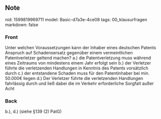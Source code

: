 ## Note
nid: 1599819969711
model: Basic-d7a3e-4ce08
tags: 00_klausurfragen
markdown: false

### Front
Unter welchen Voraussetzungen kann der Inhaber eines deutschen Patents Anspruch auf Schadensersatz gegenüber einem vermeintlichen Patentverletzer geltend machen?
a.) die Patentverletzung muss während eines Zeitraums von mindestens einem Jahr erfolgt sein
b.) der Verletzer führte die verletzenden Handlungen in Kenntnis des Patents vorsätzlich durch
c.) der entstandene Schaden muss für den Patentinhaber bei min. 50.000€ liegen
d.) Der Verletzer führte die verletzenden Handlungen fahrlässig durch und ließ dabei die im Verkehr erforderliche Sorgfalt außer Acht

### Back
b.), d.) (siehe §139 (2) PatG)
